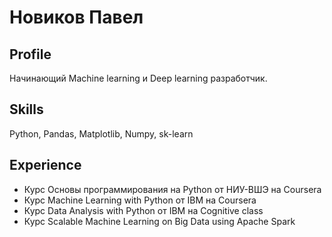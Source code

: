 # Новиков Павел

## Profile
Начинающий Machine learning и Deep learning  разработчик.

## Skills
Python, Pandas, Matplotlib, Numpy, sk-learn

## Experience
* Курс Основы программирования на Python от НИУ-ВШЭ на Coursera
* Курс Machine Learning with Python от IBM на Coursera
* Курс Data Analysis with Python от IBM на Cognitive class 
* Курс Scalable Machine Learning on Big Data using Apache Spark


